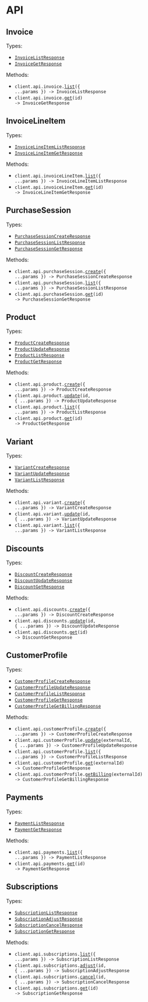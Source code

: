 # API

## Invoice

Types:

- <code><a href="./src/resources/api/invoice.ts">InvoiceListResponse</a></code>
- <code><a href="./src/resources/api/invoice.ts">InvoiceGetResponse</a></code>

Methods:

- <code title="get /api/v1/invoices">client.api.invoice.<a href="./src/resources/api/invoice.ts">list</a>({ ...params }) -> InvoiceListResponse</code>
- <code title="get /api/v1/invoice/{id}">client.api.invoice.<a href="./src/resources/api/invoice.ts">get</a>(id) -> InvoiceGetResponse</code>

## InvoiceLineItem

Types:

- <code><a href="./src/resources/api/invoice-line-item.ts">InvoiceLineItemListResponse</a></code>
- <code><a href="./src/resources/api/invoice-line-item.ts">InvoiceLineItemGetResponse</a></code>

Methods:

- <code title="get /api/v1/invoice-line-items">client.api.invoiceLineItem.<a href="./src/resources/api/invoice-line-item.ts">list</a>({ ...params }) -> InvoiceLineItemListResponse</code>
- <code title="get /api/v1/invoice-line-item/{id}">client.api.invoiceLineItem.<a href="./src/resources/api/invoice-line-item.ts">get</a>(id) -> InvoiceLineItemGetResponse</code>

## PurchaseSession

Types:

- <code><a href="./src/resources/api/purchase-session.ts">PurchaseSessionCreateResponse</a></code>
- <code><a href="./src/resources/api/purchase-session.ts">PurchaseSessionListResponse</a></code>
- <code><a href="./src/resources/api/purchase-session.ts">PurchaseSessionGetResponse</a></code>

Methods:

- <code title="post /api/v1/purchase-session">client.api.purchaseSession.<a href="./src/resources/api/purchase-session.ts">create</a>({ ...params }) -> PurchaseSessionCreateResponse</code>
- <code title="get /api/v1/purchase-sessions">client.api.purchaseSession.<a href="./src/resources/api/purchase-session.ts">list</a>({ ...params }) -> PurchaseSessionListResponse</code>
- <code title="get /api/v1/purchase-session/{id}">client.api.purchaseSession.<a href="./src/resources/api/purchase-session.ts">get</a>(id) -> PurchaseSessionGetResponse</code>

## Product

Types:

- <code><a href="./src/resources/api/product.ts">ProductCreateResponse</a></code>
- <code><a href="./src/resources/api/product.ts">ProductUpdateResponse</a></code>
- <code><a href="./src/resources/api/product.ts">ProductListResponse</a></code>
- <code><a href="./src/resources/api/product.ts">ProductGetResponse</a></code>

Methods:

- <code title="post /api/v1/product">client.api.product.<a href="./src/resources/api/product.ts">create</a>({ ...params }) -> ProductCreateResponse</code>
- <code title="put /api/v1/product/{id}">client.api.product.<a href="./src/resources/api/product.ts">update</a>(id, { ...params }) -> ProductUpdateResponse</code>
- <code title="get /api/v1/products">client.api.product.<a href="./src/resources/api/product.ts">list</a>({ ...params }) -> ProductListResponse</code>
- <code title="get /api/v1/product/{id}">client.api.product.<a href="./src/resources/api/product.ts">get</a>(id) -> ProductGetResponse</code>

## Variant

Types:

- <code><a href="./src/resources/api/variant.ts">VariantCreateResponse</a></code>
- <code><a href="./src/resources/api/variant.ts">VariantUpdateResponse</a></code>
- <code><a href="./src/resources/api/variant.ts">VariantListResponse</a></code>

Methods:

- <code title="post /api/v1/variant">client.api.variant.<a href="./src/resources/api/variant.ts">create</a>({ ...params }) -> VariantCreateResponse</code>
- <code title="put /api/v1/variant/{id}">client.api.variant.<a href="./src/resources/api/variant.ts">update</a>(id, { ...params }) -> VariantUpdateResponse</code>
- <code title="get /api/v1/variants">client.api.variant.<a href="./src/resources/api/variant.ts">list</a>({ ...params }) -> VariantListResponse</code>

## Discounts

Types:

- <code><a href="./src/resources/api/discounts.ts">DiscountCreateResponse</a></code>
- <code><a href="./src/resources/api/discounts.ts">DiscountUpdateResponse</a></code>
- <code><a href="./src/resources/api/discounts.ts">DiscountGetResponse</a></code>

Methods:

- <code title="post /api/v1/discount">client.api.discounts.<a href="./src/resources/api/discounts.ts">create</a>({ ...params }) -> DiscountCreateResponse</code>
- <code title="put /api/v1/discount/{id}">client.api.discounts.<a href="./src/resources/api/discounts.ts">update</a>(id, { ...params }) -> DiscountUpdateResponse</code>
- <code title="get /api/v1/discount/{id}">client.api.discounts.<a href="./src/resources/api/discounts.ts">get</a>(id) -> DiscountGetResponse</code>

## CustomerProfile

Types:

- <code><a href="./src/resources/api/customer-profile.ts">CustomerProfileCreateResponse</a></code>
- <code><a href="./src/resources/api/customer-profile.ts">CustomerProfileUpdateResponse</a></code>
- <code><a href="./src/resources/api/customer-profile.ts">CustomerProfileListResponse</a></code>
- <code><a href="./src/resources/api/customer-profile.ts">CustomerProfileGetResponse</a></code>
- <code><a href="./src/resources/api/customer-profile.ts">CustomerProfileGetBillingResponse</a></code>

Methods:

- <code title="post /api/v1/customer-profile">client.api.customerProfile.<a href="./src/resources/api/customer-profile.ts">create</a>({ ...params }) -> CustomerProfileCreateResponse</code>
- <code title="put /api/v1/customer-profile/{externalId}">client.api.customerProfile.<a href="./src/resources/api/customer-profile.ts">update</a>(externalId, { ...params }) -> CustomerProfileUpdateResponse</code>
- <code title="get /api/v1/customer-profiles">client.api.customerProfile.<a href="./src/resources/api/customer-profile.ts">list</a>({ ...params }) -> CustomerProfileListResponse</code>
- <code title="get /api/v1/customer-profile/{externalId}">client.api.customerProfile.<a href="./src/resources/api/customer-profile.ts">get</a>(externalId) -> CustomerProfileGetResponse</code>
- <code title="get /api/v1/customer-profile/{externalId}/billing">client.api.customerProfile.<a href="./src/resources/api/customer-profile.ts">getBilling</a>(externalId) -> CustomerProfileGetBillingResponse</code>

## Payments

Types:

- <code><a href="./src/resources/api/payments.ts">PaymentListResponse</a></code>
- <code><a href="./src/resources/api/payments.ts">PaymentGetResponse</a></code>

Methods:

- <code title="get /api/v1/payments">client.api.payments.<a href="./src/resources/api/payments.ts">list</a>({ ...params }) -> PaymentListResponse</code>
- <code title="get /api/v1/payment/{id}">client.api.payments.<a href="./src/resources/api/payments.ts">get</a>(id) -> PaymentGetResponse</code>

## Subscriptions

Types:

- <code><a href="./src/resources/api/subscriptions.ts">SubscriptionListResponse</a></code>
- <code><a href="./src/resources/api/subscriptions.ts">SubscriptionAdjustResponse</a></code>
- <code><a href="./src/resources/api/subscriptions.ts">SubscriptionCancelResponse</a></code>
- <code><a href="./src/resources/api/subscriptions.ts">SubscriptionGetResponse</a></code>

Methods:

- <code title="get /api/v1/subscriptions">client.api.subscriptions.<a href="./src/resources/api/subscriptions.ts">list</a>({ ...params }) -> SubscriptionListResponse</code>
- <code title="post /api/v1/subscriptions/{id}/adjust">client.api.subscriptions.<a href="./src/resources/api/subscriptions.ts">adjust</a>(id, { ...params }) -> SubscriptionAdjustResponse</code>
- <code title="post /api/v1/subscriptions/{id}/cancel">client.api.subscriptions.<a href="./src/resources/api/subscriptions.ts">cancel</a>(id, { ...params }) -> SubscriptionCancelResponse</code>
- <code title="get /api/v1/subscription/{id}">client.api.subscriptions.<a href="./src/resources/api/subscriptions.ts">get</a>(id) -> SubscriptionGetResponse</code>
